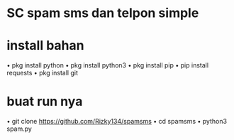 # SC spam sms dan telpon simple
# install bahan
 • pkg install python
 • pkg install python3
 • pkg install pip
 • pip install requests
 • pkg install git

# buat run nya
 • git clone https://github.com/Rizky134/spamsms
 • cd spamsms
 • python3 spam.py

